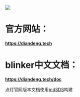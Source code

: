 ![](https://github.com/blinker-iot/blinker-doc/blob/master/img/blinker-led-logo-60.png?raw=true)

# 官方网站：
**https://diandeng.tech**  

# blinker中文文档：  
**https://diandeng.tech/doc**  

点灯官网版本文档使用[mdSDS](https://github.com/coloz/mdSDS)构建  